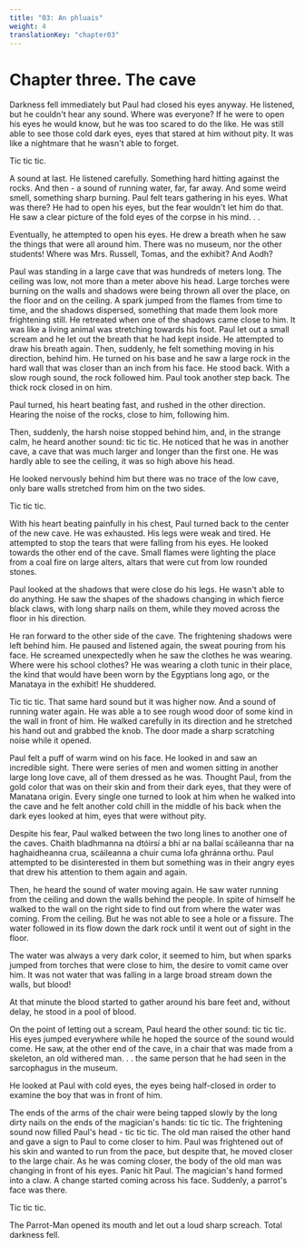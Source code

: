 ```yaml
---
title: "03: An phluais"
weight: 4
translationKey: "chapter03"
---
```


# Chapter three. The cave

Darkness fell immediately but Paul had closed his eyes anyway. He listened, but he couldn't hear any sound. Where was everyone? If he were to open his eyes he would know, but he was too scared to do the like. He was still able to see those cold dark eyes, eyes that stared at him without pity. It was like a nightmare that he wasn't able to forget.

Tic tic tic.

A sound at last. He listened carefully. Something hard hitting against the rocks. And then - a sound of running water, far, far away. And some weird smell, something sharp burning. Paul felt tears gathering in his eyes. What was there? He had to open his eyes, but the fear wouldn't let him do that. He saw a clear picture of the fold eyes of the corpse in his mind. . .

Eventually, he attempted to open his eyes. He drew a breath when he saw the things that were all around him. There was no museum, nor the other students! Where was Mrs. Russell, Tomas, and the exhibit? And Aodh?

Paul was standing in a large cave that was hundreds of meters long. The ceiling was low, not more than a meter above his head. Large torches were burning on the walls and shadows were being thrown all over the place, on the floor and on the ceiling. A spark jumped from the flames from time to time, and the shadows dispersed, something that made them look more frightening still. He retreated when one of the shadows came close to him. It was like a living animal was stretching towards his foot. Paul let out a small scream and he let out the breath that he had kept inside. He attempted to draw his breath again. Then, suddenly, he felt something moving in his direction, behind him. He turned on his base and he saw a large rock in the hard wall that was closer than an inch from his face. He stood back. With a slow rough sound, the rock followed him.  Paul took another step back. The thick rock closed in on him.

Paul turned, his heart beating fast, and rushed in the other direction. Hearing the noise of the rocks, close to him, following him.

Then, suddenly, the harsh noise stopped behind him, and, in the strange calm, he heard another sound: tic tic tic. He noticed that he was in another cave, a cave that was much larger and longer than the first one. He was hardly able to see the ceiling, it was so high above his head.

He looked nervously behind him but there was no trace of the low cave, only bare walls stretched from him on the two sides.

Tic tic tic.

With his heart beating painfully in his chest, Paul turned back to the center of the new cave. He was exhausted. His legs were weak and tired. He attempted to stop the tears that were falling from his eyes. He looked towards the other end of the cave. Small flames were lighting the place from a coal fire on large alters, altars that were cut from low rounded stones.

Paul looked at the shadows that were close do his legs. He wasn't able to do anything. He saw the shapes of the shadows changing in which fierce black claws, with long sharp nails on them, while they moved across the floor in his direction.

He ran forward to the other side of the cave. The frightening shadows were left behind him. He paused and listened again, the sweat pouring from his face. He screamed unexpectedly when he saw the clothes he was wearing. Where were his school clothes? He was wearing a cloth tunic in their place, the kind that would have been worn by the Egyptians long ago, or the Manataya in the exhibit! He shuddered.

Tic tic tic. That same hard sound but it was higher now. And a sound of running water again. He was able a to see rough wood door of some kind in the wall in front of him. He walked carefully in its direction and he stretched his hand out and grabbed the knob. The door made a sharp scratching noise while it opened.

Paul felt a puff of warm wind on his face. He looked in and saw an incredible sight. There were series of men and women sitting in another large long love cave, all of them dressed as he was. Thought Paul, from the gold color that was on their skin and from their dark eyes, that they were of Manatana origin. Every single one turned to look at him when he walked into the cave and he felt another cold chill in the middle of his back when the dark eyes looked at him, eyes that were without pity.

Despite his fear, Paul walked between the two long lines to another one of the caves. Chaith bladhmanna na dtóirsí a bhí ar na ballaí scáileanna thar na haghaidheanna crua, scáileanna a chuir cuma lofa ghránna orthu. Paul attempted to be disinterested in them but something was in their angry eyes that drew his attention to them again and again.

Then, he heard the sound of water moving again. He saw water running from the ceiling and down the walls behind the people. In spite of himself he walked to the wall on the right side to find out from where the water was coming. From the ceiling. But he was not able to see a hole or a fissure. The water followed in its flow down the dark rock until it went out of sight in the floor.

The water was always a very dark color, it seemed to him, but when sparks jumped from torches that were close to him, the desire to vomit came over him. It was not water that was falling in a large broad stream down the walls, but blood!

At that minute the blood started to gather around his bare feet and, without delay, he stood in a pool of blood.

On the point of letting out a scream, Paul heard the other sound: tic tic tic. His eyes jumped everywhere while he hoped the source of the sound would come. He saw, at the other end of the cave, in a chair that was made from a skeleton, an old withered man. . . the same person that he had seen in the sarcophagus in the museum.

He looked at Paul with cold eyes, the eyes being half-closed in order to examine the boy that was in front of him.

The ends of the arms of the chair were being tapped slowly by the long dirty nails on the ends of the magician's hands: tic tic tic. The frightening sound now filled Paul's head - tic tic tic. The old man raised the other hand and gave a sign to Paul to come closer to him. Paul was frightened out of his skin and wanted to run from the pace, but despite that, he moved closer to the large chair. As he was coming closer, the body of the old man was changing in front of his eyes. Panic hit Paul. The magician's hand formed into a claw. A change started coming across his face. Suddenly, a parrot's face was there.

Tic tic tic.

The Parrot-Man opened its mouth and let out a loud sharp screach. Total darkness fell.


